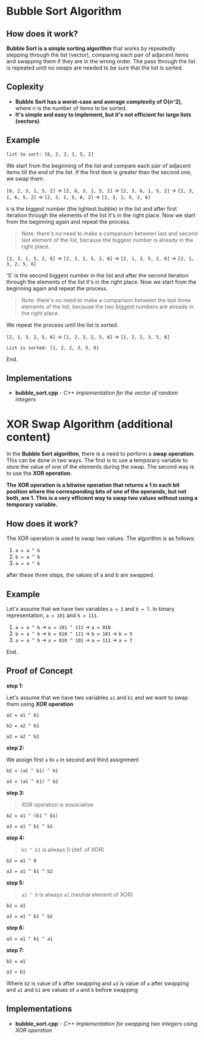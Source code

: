 # Bubble Sort Algorithm
## How does it work?
**Bubble Sort is a simple sorting algorithm** that works by repeatedly stepping through the list (vector), comparing each pair of adjacent items and swapping them if they are in the wrong order. The pass through the list is repeated until no swaps are needed to be sure that the list is sorted.
## Coplexity
- **Bubble Sort has a worst-case and average complexity of O(n^2)**, where n is the number of items to be sorted.
- **It's simple and easy to implement, but it's not efficient for large lists (vectors)**.
## Example
`list to sort: [6, 2, 3, 1, 5, 2]`

We start from the beginning of the list and compare each pair of adjacent items till the end of the list. If the first item is greater than the second one, we swap them.

`[6, 2, 3, 1, 5, 2]` -> `[2, 6, 3, 1, 5, 2]` -> `[2, 3, 6, 1, 5, 2]` -> `[2, 3, 1, 6, 5, 2]` -> `[2, 3, 1, 5, 6, 2]` -> `[2, 3, 1, 5, 2, 6]`

`6` is the biggest number (the lightest bubble) in the list and after first iteration through the elements of the list it's in the right place. Now we start from the beginning again and repeat the process.

> Note: there's no need to make a comparison between last and second last element of the list, because the biggest number is already in the right place.

`[2, 3, 1, 5, 2, 6]` -> `[2, 3, 1, 5, 2, 6]` -> `[2, 1, 3, 5, 2, 6]` -> `[2, 1, 3, 2, 5, 6]`

'5' is the second biggest number in the list and after the second iteration through the elements of the list it's in the right place. Now we start from the beginning again and repeat the process.

> Note: there's no need to make a comparison between the last three elements of the list, because the two biggest numbers are already in the right place.

We repeat the process until the list is sorted.

`[2, 1, 3, 2, 5, 6]` -> `[1, 2, 3, 2, 5, 6]` -> `[1, 2, 2, 3, 5, 6]`

`List is sorted: [1, 2, 2, 3, 5, 6]`

End.

## Implementations
- **bubble_sort.cpp** - *C++ implementation for the vector of random integers*

# XOR Swap Algorithm (additional content)
In the **Bubble Sort algorithm**, there is a need to perform a **swap operation**. This can be done in two ways. The first is to use a temporary variable to store the value of one of the elements during the swap. The second way is to use the **XOR operation**. 

**The XOR operation is a bitwise operation that returns a 1 in each bit position where the corresponding bits of one of the operands, but not both, are 1. This is a very efficient way to swap two values without using a temporary variable.**

## How does it work?
The XOR operation is used to swap two values. The algorithm is as follows:

1. `a = a ^ b`
2. `b = a ^ b`
3. `a = a ^ b`

after these three steps, the values of a and b are swapped.

## Example
Let's assume that we have two variables `a = 5` and `b = 7`.
In binary representation, `a = 101` and `b = 111`.

1. `a = a ^ b` -> `a = 101 ^ 111` -> `a = 010`
2. `b = a ^ b` -> `b = 010 ^ 111` -> `b = 101` -> `b = 5`
3. `a = a ^ b` -> `a = 010 ^ 101` -> `a = 111` -> `a = 7`

End.

## Proof of Concept
**step 1:**

Let's assume that we have two variables `a1` and `b1` and we want to swap them using **XOR operation**

`a2 = a1 ^ b1`

`b2 = a2 ^ b1`

`a3 = a2 ^ b2`

**step 2:**

We assign first `a` to `a` in second and third assignment

`b2 = (a1 ^ b1) ^ b1`

`a3 = (a1 ^ b1) ^ b2`

**step 3:**

> XOR operation is associative

`b2 = a1 ^ (b1 ^ b1)`

`a3 = a1 ^ b1 ^ b2`

**step 4:**

> `b1 ^ b1` is always 0 (def. of XOR)

`b2 = a1 ^ 0`

`a3 = a1 ^ b1 ^ b2`

**step 5:**

> `a1 ^ 0` is always `a1` (neutral element of XOR)

`b2 = a1`

`a3 = a1 ^ b1 ^ b2`

**step 6:**

`a3 = a1 ^ b1 ^ a1`

**step 7:**

`b2 = a1`

`a3 = b1`

Where `b2` is value of `b` after swapping and `a3` is value of `a` after swapping 
and `a1` and `b1` are values of `a` and `b` before swapping

## Implementations
- **bubble_sort.cpp** - *C++ implementation for swapping two integers using XOR operation*